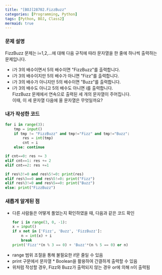 ```yaml
---
title: "[BOJ]28702.FizzBuzz"
categories: [Programming, Python]
tags: [Python, BOJ, Class2]
mermaid: true
---
```

### 문제 설명  
FizzBuzz 문제는 i=1,2,...에 대해 다음 규칙에 따라 문자열을 한 줄에 하나씩 출력하는 문제입니다.  
- i가 3의 배수이면서 5의 배수이면 "FizzBuzz"를 출력합니다.  
- i가 3의 배수이지만 5의 배수가 아니면 "Fizz"를 출력합니다.  
- i가 3의 배수가 아니지만 5의 배수이면 "Buzz"를 출력합니다.  
- i가 3의 배수도 아니고 5의 배수도 아니면 i를 출력합니다.  
FizzBuzz 문제에서 연속으로 출력된 세 개의 문자열이 주어집니다.  
이때, 이 세 문자열 다음에 올 문자열은 무엇일까요?  

### 내가 작성한 코드  
```python
for i in range(3):
    tmp = input()
    if tmp != "FizzBuzz" and tmp!="Fizz" and tmp!="Buzz":
        res = int(tmp)
        cnt = i
    else: continue

if cnt==0: res += 3
elif cnt==1: res += 2
elif cnt==2: res +=1

if res%3!=0 and res%5!=0: print(res)
elif res%3==0 and res%5!=0: print("Fizz")
elif res%3!=0 and res%5==0: print("Buzz")
else: print("FizzBuzz")
```

### 새롭게 알게된 점  
- 다른 사람들은 어떻게 풀었는지 확인하였을 때, 다음과 같은 코드 확인  
    ```python
    for i in range(3, 0, -1):
    x = input()
    if x not in ['Fizz', 'Buzz', 'FizzBuzz']:
        n = int(x) + i
        break
    print('Fizz'*(n % 3 == 0) + 'Buzz'*(n % 5 == 0) or n)
    ```
- range 범위 조절을 통해 불필요한 if문 줄일 수 있음  
- print 구문에서 문자열 * Boolean을 활용하여 간결하게 출력할 수 있음  
- 위처럼 작성할 경우, Fizz와 Buzz가 출력되지 않는 경우 or에 의해 n이 출력됨  
